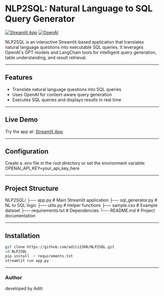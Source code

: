 # NLP2SQL: Natural Language to SQL Query Generator

[![Streamlit App](https://img.shields.io/badge/Streamlit-LiveApp-ff4b4b?logo=streamlit)](https://aditi2306-nlp2sql-app-r0bk17.streamlit.app/)
[![OpenAI](https://img.shields.io/badge/OpenAI-Powered-10a37f?logo=openai)](https://platform.openai.com/)

NLP2SQL is an interactive Streamlit-based application that translates natural language questions into executable SQL queries. It leverages OpenAI's GPT models and LangChain tools for intelligent query generation, table understanding, and result retrieval.

---

## Features

- Translate natural language questions into SQL queries
- Uses OpenAI for context-aware query generation
- Executes SQL queries and displays results in real time

---

## Live Demo

Try the app at: [Streamlit App](https://aditi2306-nlp2sql-app-r0bk17.streamlit.app/)

---

## Configuration
Create a .env file in the root directory or set the environment variable:
OPENAI_API_KEY=your_api_key_here

---
## Project Structure 

NLP2SQL/
├── app.py                 # Main Streamlit application
├── sql_generator.py       # NL to SQL logic
├── utils.py               # Helper functions
├── sample.csv             # Example dataset
├── requirements.txt       # Dependencies
└── README.md              # Project documentation


---
## Installation

```bash
git clone https://github.com/aditi2306/NLP2SQL.git
cd NLP2SQL
pip install -r requirements.txt
streamlit run app.py

```

---

### Author 
developed by Aditi




